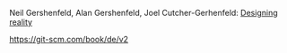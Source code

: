 
Neil Gershenfeld, Alan Gershenfeld, Joel Cutcher-Gerhenfeld: [Designing reality](https://designingreality.org/)





https://git-scm.com/book/de/v2








